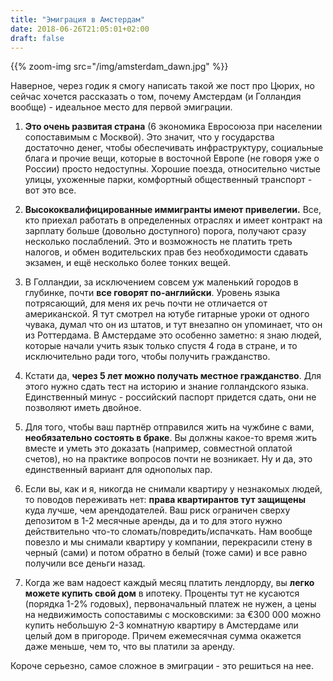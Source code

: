 ```yaml
---
title: "Эмиграция в Амстердам"
date: 2018-06-26T21:05:01+02:00
draft: false
---
```


{{% zoom-img src="/img/amsterdam_dawn.jpg" %}}

Наверное, через годик я смогу написать такой же пост про Цюрих, но сейчас хочется рассказать о том, почему Амстердам (и Голландия вообще) - идеальное место для первой эмиграции. 

<!--more-->

1. **Это очень развитая страна** (6 экономика Евросоюза при населении сопоставимым с Москвой). 
Это значит, что у государства достаточно денег, чтобы обеспечивать инфраструктуру, социальные блага и прочие вещи, 
которые в восточной Европе (не говоря уже о России) просто недоступны. Хорошие поезда, относительно чистые улицы, 
ухоженные парки, комфортный общественный транспорт - вот это все. 

2. **Высококвалифицированные иммигранты имеют привелегии.** 
Все, кто приехал работать в определенных отраслях и имеет контракт на зарплату больше (довольно доступного) порога, 
получают сразу несколько послаблений. Это и возможность не платить треть налогов, и обмен водительских прав без 
необходимости сдавать экзамен, и ещё несколько более тонких вещей. 

3. В Голландии, за исключением совсем уж маленький городов в глубинке, почти **все говорят по-английски**. 
Уровень языка потрясающий, для меня их речь почти не отличается от американской. Я тут смотрел на ютубе гитарные уроки 
от одного чувака, думал что он из штатов, и тут внезапно он упоминает, что он из Роттердама. В Амстердаме это особенно 
заметно: я знаю людей, которые начали учить язык только спустя 4 года в стране, и то исключительно ради того, чтобы 
получить гражданство. 

4. Кстати да, **через 5 лет можно получать местное гражданство**. Для этого нужно сдать тест на историю и знание 
голландского языка. Единственный минус - российский паспорт придется сдать, они не позволяют иметь двойное. 

5. Для того, чтобы ваш партнёр отправился жить на чужбине с вами, **необязательно состоять в браке**. Вы должны 
какое-то время жить вместе и уметь это доказать (например, совместной оплатой счетов), но на практике вопросов почти не
 возникает. Ну и да, это единственный вариант для однополых пар. 

6. Если вы, как и я, никогда не снимали квартиру у незнакомых людей, то поводов переживать нет: **права квартирантов тут защищены** 
куда лучше, чем арендодателей. Ваш риск ограничен сверху депозитом в 1-2 месячные аренды, да и то для этого нужно
 действительно что-то сломать/повредить/испачкать. Нам вообще повезло и мы снимали квартиру у компании, перекрасили 
 стену в черный (сами) и потом обратно в белый (тоже сами) и все равно получили все деньги назад. 

7. Когда же вам надоест каждый месяц платить лендлорду, вы **легко можете купить свой дом** в ипотеку. Проценты тут не 
кусаются (порядка 1-2% годовых), первоначальный платеж не нужен, а цены на недвижимость сопоставимы с московскими:
 за €300 000 можно купить небольшую 2-3 комнатную квартиру в Амстердаме или целый дом в пригороде. Причем ежемесячная 
 сумма окажется даже меньше, чем то, что вы платили за аренду. 


Короче серьезно, самое сложное в эмиграции - это решиться на нее. 
